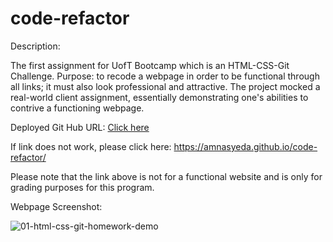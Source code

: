 # code-refactor
Description:

The first assignment for UofT Bootcamp which is an HTML-CSS-Git Challenge. 
Purpose: to recode a webpage in order to be functional through all links; it must also look professional and attractive. The project mocked a real-world client assignment, essentially demonstrating one's abilities to contrive a functioning webpage.


Deployed Git Hub URL: 
<a href="https://amnasyeda.github.io/code-refactor/" target="_blank">Click here</a>

If link does not work, please click here: https://amnasyeda.github.io/code-refactor/


Please note that the link above is not for a functional website and is only for grading purposes for this program. 

Webpage Screenshot:


![01-html-css-git-homework-demo](https://user-images.githubusercontent.com/81194686/115905497-2d49d480-a434-11eb-9cbd-f9bab8409782.png)


